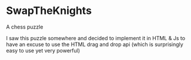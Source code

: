 # SwapTheKnights

A chess puzzle

I saw this puzzle somewhere and decided to implement it in HTML & Js to have an excuse to use the HTML drag and drop api (which is surprisingly easy to use yet very powerful)
